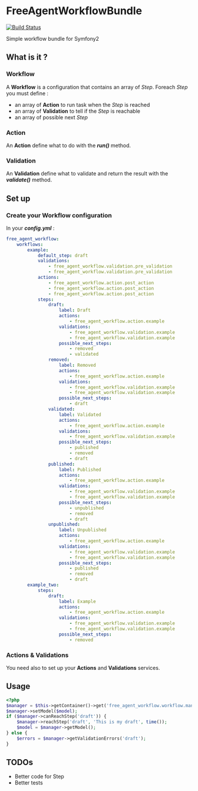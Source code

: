 FreeAgentWorkflowBundle
=======================

[![Build Status](https://secure.travis-ci.org/jeremyFreeAgent/FreeAgentWorkflowBundle.png)](http://travis-ci.org/jeremyFreeAgent/FreeAgentWorkflowBundle)

Simple workflow bundle for Symfony2


What is it ?
------------
### Workflow
A **Workflow** is a configuration that contains an array of *Step*. Foreach *Step* you must define :

- an array of **Action** to run task when the *Step* is reached
- an array of **Validation** to tell if the *Step* is reachable
- an array of possible next *Step*

### Action
An **Action** define what to do with the ***run()*** method.

### Validation
An **Validation** define what to validate and return the result with the ***validate()*** method.

Set up
------
### Create your **Workflow** configuration
In your ***config.yml*** :

```yaml
free_agent_workflow:
    workflows:
        example:
            default_step: draft
            validations:
                - free_agent_workflow.validation.pre_validation
                - free_agent_workflow.validation.pre_validation
            actions:
                - free_agent_workflow.action.post_action
                - free_agent_workflow.action.post_action
                - free_agent_workflow.action.post_action
            steps:
                draft:
                    label: Draft
                    actions:
                        - free_agent_workflow.action.example
                    validations:
                        - free_agent_workflow.validation.example
                        - free_agent_workflow.validation.example
                    possible_next_steps:
                        - removed
                        - validated
                removed:
                    label: Removed
                    actions:
                        - free_agent_workflow.action.example
                    validations:
                        - free_agent_workflow.validation.example
                        - free_agent_workflow.validation.example
                    possible_next_steps:
                        - draft
                validated:
                    label: Validated
                    actions:
                        - free_agent_workflow.action.example
                    validations:
                        - free_agent_workflow.validation.example
                    possible_next_steps:
                        - published
                        - removed
                        - draft
                published:
                    label: Published
                    actions:
                        - free_agent_workflow.action.example
                    validations:
                        - free_agent_workflow.validation.example
                        - free_agent_workflow.validation.example
                    possible_next_steps:
                        - unpublished
                        - removed
                        - draft
                unpublished:
                    label: Unpublished
                    actions:
                        - free_agent_workflow.action.example
                    validations:
                        - free_agent_workflow.validation.example
                        - free_agent_workflow.validation.example
                    possible_next_steps:
                        - published
                        - removed
                        - draft
        example_two:
            steps:
                draft:
                    label: Example
                    actions:
                        - free_agent_workflow.action.example
                    validations:
                        - free_agent_workflow.validation.example
                        - free_agent_workflow.validation.example
                    possible_next_steps:
                        - removed
```
### Actions & Validations
You need also to set up your **Actions** and **Validations** services.

Usage
-----
```php
<?php
$manager = $this->getContainer()->get('free_agent_workflow.workflow.manager');
$manager->setModel($model);
if ($manager->canReachStep('draft')) {
    $manager->reachStep('draft', 'This is my draft', time());
    $model = $manager->getModel();
} else {
    $errors = $manager->getValidationErrors('draft');
}
```

TODOs
-----

* Better code for Step
* Better tests
